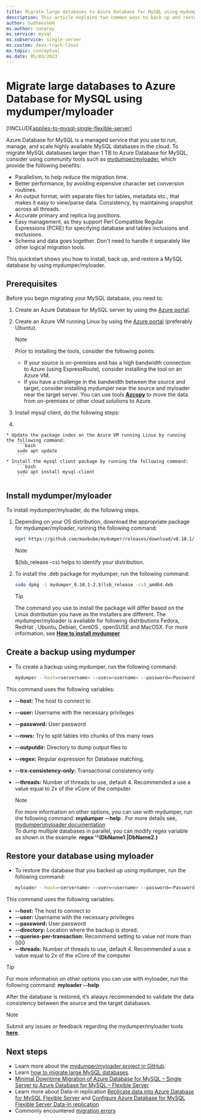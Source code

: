 ```yaml
---
title: Migrate large databases to Azure Database for MySQL using mydumper/myloader
description: This article explains two common ways to back up and restore databases in your Azure Database for MySQL, using tool mydumper/myloader
author: SudheeshGH
ms.author: sunaray
ms.service: mysql
ms.subservice: single-server
ms.custom: devx-track-linux
ms.topic: conceptual
ms.date: 05/03/2023
---
```


# Migrate large databases to Azure Database for MySQL using mydumper/myloader

[!INCLUDE[applies-to-mysql-single-flexible-server](../includes/applies-to-mysql-single-flexible-server.md)]

Azure Database for MySQL is a managed service that you use to run, manage, and scale highly available MySQL databases in the cloud. To migrate MySQL databases larger than 1 TB to Azure Database for MySQL, consider using community tools such as [mydumper/myloader](https://centminmod.com/mydumper.html), which provide the following benefits:

* Parallelism, to help reduce the migration time.
* Better performance, by avoiding expensive character set conversion routines.
* An output format, with separate files for tables, metadata etc., that makes it easy to view/parse data. Consistency, by maintaining snapshot across all threads.
* Accurate primary and replica log positions.
* Easy management, as they support Perl Compatible Regular Expressions (PCRE) for specifying database and tables inclusions and exclusions.
* Schema and data goes together. Don't need to handle it separately like other logical migration tools.

This quickstart shows you how to install, back up, and restore a MySQL database by using mydumper/myloader.

## Prerequisites

Before you begin migrating your MySQL database, you need to:

1. Create an Azure Database for MySQL server by using the [Azure portal](../flexible-server/quickstart-create-server-portal.md).

2. Create an Azure VM running Linux by using the [Azure portal](../../virtual-machines/linux/quick-create-portal.md) (preferably Ubuntu).
    > [!Note]
    > Prior to installing the tools, consider the following points:
    >
    > * If your source is on-premises and has a high bandwidth connection to Azure (using ExpressRoute), consider installing the tool on an Azure VM.<br> 
    > * If you have a challenge in the bandwidth between the source and target, consider installing mydumper near the source and myloader near the target server. You can use tools **[Azcopy](../../storage/common/storage-use-azcopy-v10.md)** to move the data from on-premises or other cloud solutions to Azure.

3. Install mysql client, do the following steps:

4. 

    * Update the package index on the Azure VM running Linux by running the following command:
        ```bash
        sudo apt update
        ```
    * Install the mysql client package by running the following command:
        ```bash
        sudo apt install mysql-client
        ```

## Install mydumper/myloader

To install mydumper/myloader, do the following steps.

1. Depending on your OS distribution, download the appropriate package for mydumper/myloader, running the following command:

    ```bash
    wget https://github.com/maxbube/mydumper/releases/download/v0.10.1/mydumper_0.10.1-2.$(lsb_release -cs)_amd64.deb
    ```

    > [!Note]
    > $(lsb_release -cs) helps to identify your distribution.

3. To install the .deb package for mydumper, run the following command:

    ```bash
    sudo dpkg -i mydumper_0.10.1-2.$(lsb_release -cs)_amd64.deb
    ```

    > [!Tip]
    > The command you use to install the package will differ based on the Linux distribution you have as the installers are different. The mydumper/myloader is available for following distributions Fedora, RedHat , Ubuntu, Debian, CentOS , openSUSE and MacOSX. For more information, see **[How to install mydumper](https://github.com/maxbube/mydumper#how-to-install-mydumpermyloader)**

## Create a backup using mydumper

* To create a backup using mydumper, run the following command:

    ```bash
    mydumper --host=<servername> --user=<username> --password=<Password> --outputdir=./backup --rows=100000 --compress --build-empty-files --threads=16 --compress-protocol --trx-consistency-only --ssl  --regex '^(<Db_name>\.)' -L mydumper-logs.txt
    ```

This command uses the following variables:

* **--host:** The host to connect to
* **--user:** Username with the necessary privileges 
* **--password:** User password
* **--rows:** Try to split tables into chunks of this many rows
* **--outputdir:** Directory to dump output files to
* **--regex:** Regular expression for Database matching.
* **--trx-consistency-only:** Transactional consistency only
* **--threads:** Number of threads to use, default 4. Recommended a use a value equal to 2x of the vCore of the computer.

    >[!Note] 
    >For more information on other options, you can use with mydumper, run the following command:
    **mydumper --help** . For more details see, [mydumper\myloader documentation](https://centminmod.com/mydumper.html)<br>
    >To dump multiple databases in parallel, you can modify regex variable as shown in the example:  **regex ’^(DbName1\.|DbName2\.)**

## Restore your database using myloader

* To restore the database that you backed up using mydumper, run the following command:

    ```bash
    myloader --host=<servername> --user=<username> --password=<Password> --directory=./backup --queries-per-transaction=500 --threads=16 --compress-protocol --ssl --verbose=3 -e 2>myloader-logs.txt
    ```

This command uses the following variables:

* **--host:** The host to connect to
* **--user:** Username with the necessary privileges 
* **--password:** User password
* **--directory:** Location where the backup is stored. 
* **--queries-per-transaction:** Recommend setting to value not more than 500
* **--threads:** Number of threads to use, default 4. Recommended a use a value equal to 2x of the vCore of the computer

> [!Tip]
> For more information on other options you can use with myloader, run the following command:
**myloader --help**

After the database is restored, it’s always recommended to validate the data consistency between the source and the target databases.

> [!Note]
> Submit any issues or feedback regarding the mydumper/myloader tools **[here](https://github.com/maxbube/mydumper/issues)**.

## Next steps

* Learn more about the [mydumper/myloader project in GitHub](https://github.com/maxbube/mydumper).
* Learn [how to migrate large MySQL databases](https://techcommunity.microsoft.com/t5/azure-database-for-mysql/best-practices-for-migrating-large-databases-to-azure-database/ba-p/1362699).
* [Minimal Downtime Migration of Azure Database for MySQL – Single Server to Azure Database for MySQL – Flexible Server](../migrate/how-to-migrate-single-flexible-minimum-downtime.md)
* Learn more about Data-in replication  [Replicate data into Azure Database for MySQL Flexible Server](../flexible-server/concepts-data-in-replication.md) and [Configure Azure Database for MySQL Flexible Server Data-in replication](../flexible-server/how-to-data-in-replication.md)
* Commonly encountered [migration errors](../single-server/how-to-troubleshoot-common-errors.md)

